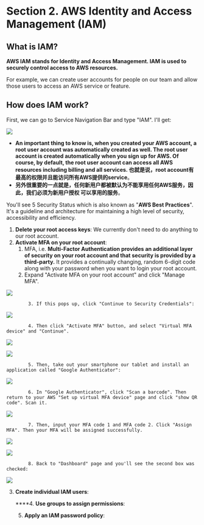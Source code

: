 # Section 2. AWS Identity and Access Management \(IAM\)

## What is IAM?

**AWS IAM stands for Identity and Access Management. IAM is used to securely control access to AWS resources.** 

For example, we can create user accounts for people on our team and allow those users to access an AWS service or feature.

## How does IAM work?

First, we can go to Service Navigation Bar and type "IAM". I'll get:

![](../.gitbook/assets/image%20%2833%29.png)

* **An important thing to know is, when you created your AWS account, a root user account was automatically created as well. The root user account is created automatically when you sign up for AWS. Of course, by default, the root user account can access all AWS resources including billing and all services. 也就是说，root account有最高的权限并且能访问所有AWS提供的service**。
* **另外很重要的一点就是，任何新用户都被默认为不能享用任何AWS服务，因此，我们必须为新用户授权 可以享用的服务**。

You'll see 5 Security Status which is also known as "**AWS Best Practices**". It's a guideline and architecture for maintaining a high level of security, accessibility and efficiency.

1. **Delete your root access keys**: We currently don't need to do anything to our root account.
2. **Activate MFA on your root account**: 
   1. MFA, i.e. **Multi-Factor Authentication provides an additional layer of security on your root account and that security is provided by a third-party.** It provides a continually changing, random 6-digit code along with your password when you want to login your root account.
   2. Expand "Activate MFA on your root account" and click "Manage MFA". 

![](../.gitbook/assets/image%20%2849%29.png)

            3. If this pops up, click "Continue to Security Credentials":

![](../.gitbook/assets/image%20%288%29.png)

            4. Then click "Activate MFA" button, and select "Virtual MFA device" and "Continue".

![](../.gitbook/assets/image%20%2837%29.png)

![](../.gitbook/assets/image%20%2841%29.png)

            5. Then, take out your smartphone our tablet and install an application called "Google Authenticator":

![](../.gitbook/assets/image%20%2831%29.png)

            6. In "Google Authenticator", click "Scan a barcode". Then return to your AWS "Set up virtual MFA device" page and click "show QR code". Scan it.

![](../.gitbook/assets/image%20%2835%29.png)

            7. Then, input your MFA code 1 and MFA code 2. Click "Assign MFA". Then your MFA will be assigned successfully.

![](../.gitbook/assets/image%20%2820%29.png)

![](../.gitbook/assets/image%20%2855%29.png)

            8. Back to "Dashboard" page and you'll see the second box was checked:

![](../.gitbook/assets/image%20%2839%29.png)

3. **Create individual IAM users**:

    ****4. **Use groups to assign permissions**:

    5. **Apply an IAM password policy**:







